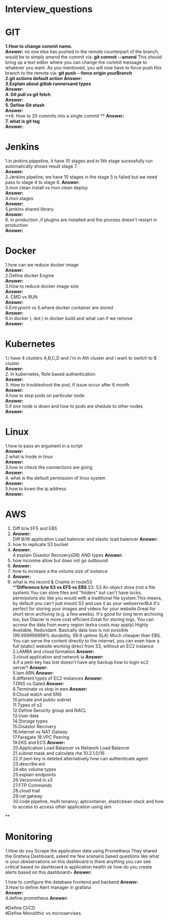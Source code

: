 # Interview_questions
# GIT
**1.How to change commit name.**   
**Answer:** no one else has pushed to the remote counterpart of the branch, would be to simply amend the commit via: 
**git commit --amend** 
This should bring up a text editor where you can change the commit message to whatever you want. 
As you mentioned, you will now have to force push this branch to the remote via: 
**git push --force origin yourBranch**  
**2.git actions default action** 
**Answer:**  
**3.Explain about gitlab runnersand types**  
**Answer:**  
**4. Git pull vs git fetch**   
**Answer:**  
**5. Define Git stash**  
**Answer:**  
**6. How to 20 commits into a single commit ** 
**Answer:**  
**7. what is git tag**  
**Answer:**  


# Jenkins
1.in jenkins pippeline, it have 10 stages and in 5th stage sucessfully run automatically shows result stage 7.  
**Answer:**  
2.Jenkins pipeline, we have 10 stages in the stage 5 is failed but we need pass to stage 4 to stage 6. 
**Answer:**  
3.mvn clean install vs mvn clean deploy   
**Answer:**  
4.mvn stages    
**Answer:**  
5.jenkins shared library    
**Answer:**  
6. in production ,if plugins are installed and the process doesn't restart in production    
**Answer:**  





# Docker
1.how can we reduce docker image  
**Answer:**  
2.Define docker Engine   
**Answer:**  
3.How to reduce docker image size  
**Answer:**  
4. CMD vs RUN  
**Answer:**  
5.Entrypoint vs 
5.where docker container are stored  
**Answer:**  
6.in docker (. dot ) in docker build and what can if we remove  
**Answer:**  






# Kubernetes
1.i have  4 clusters A,B,C,D  and i'm in Ath cluster and i want to switch to B cluster  
**Answer:**  
2. In kubernetes, Role based authentication  
**Answer:**  
3. How to troubleshoot the pod, if issue occur after 6 month  
**Answer:**  
4.how to stop pods on particular node  
**Answer:**  
5.if one node is down and how to pods are shedule to other nodes  
**Answer:**  





# Linux
1.how to pass an argument in a script  
**Answer:**  
 2.what is Inode in linux  
 **Answer:**  
 3.how to check the connections are going  
 **Answer:**  
 4. what is the default permission of linux system   
 **Answer:**  
 5.how to knwo the ip address  
 **Answer:**  


# AWS
1. Diff b/w EFS and  EBS
2. **Answer:**  
 Diff B/W application Load balencer and elastic load balencer
 **Answer:**  
 3. how to replicate S3 bucket
 4. **Answer:**  
4  explain Disastor Recovery(DR) AND types
**Answer:**  
6. how inconme allow but does not go outbound
7. **Answer:**  
8. how to increase a the volume size of instance
9. **Answer:**  
10. what is ms record & Cname in route53  
****Difference b/w S3 vs EFS vs EBS**
   S3:
S3 An object store (not a file system).You can store files and "folders" but can't have locks, permissions etc like you would with a traditional file system.This means, by default you can't just mount S3 and use it as your webserverBut it's perfect for storing your images and videos for your website.Great for short term archiving (e.g. a few weeks). It's good for long term archiving too, but Glacier is more cost efficient.Great for storing logs. You can access the data from every region (extra costs may apply)
Highly Available, Redundant. Basically data loss is not possible (99.999999999% durability, 99.9 uptime SLA) Much cheaper than EBS. You can serve the content directly to the internet, you can even have a full (static) website working direct from S3, without an EC2 instance 
2.LAMBA and cloud formation
**Answer:**  
3.cloud application and network la
**Answer:**  
4.if a pem key has lost doesn't have any backup.how to login ec2 server?
**Answer:**  
5.Iam ARN
**Answer:**  
6.different types of EC2 instances
**Answer:**  
7.DNS vs Gated
**Answer:**  
8.Terminate vs stop in aws
**Answer:**  
9.Cloud watch and SNS  
10.private and public subnet  
11.Types of s3  
12.Define Security group and NACL  
13.User data   
14.Storage types  
15.Disastor Recovery  
16.Internet vs NAT Gatway  
17.Faragate 
18.VPC Peering  
19.EKS and ECS 
**Answer:**  
20.Application Load Balancer vs Network Load Balancer  
21.subnet mask and calculate rhe 10.2.1.0/16   
22.if pem key is deleted alternatively how can authenticate agent  
23.describe eni  
24.ebs volume types  
25.explain endpoints   
26.Versionind in s3   
27.FTP Commands  
28.cloud trail  
29.nat gatway  
30.code pipeline, multi tenancy, aptcontainer, elasticbean stack and how to access to access other application using iam






**
# Monitoring 
1.How do you Scrape the application data using Prometheus They shared the Grafana Dashboard, asked me few scenario based questions like what is your obeservations on this dashboard is there anything you can see critical based on dashboard is application health ok how do you create alerts based on this dashboard> 
**Answer:**  

1.how to configure the datebase frontend and backend 
**Answer:**  
3.How to define Alert manager in grafana  
**Answer:**  
4.define prometheus 
**Answer:**  

#Define CI/CD  
#Define Monolithic vs microservises

  

